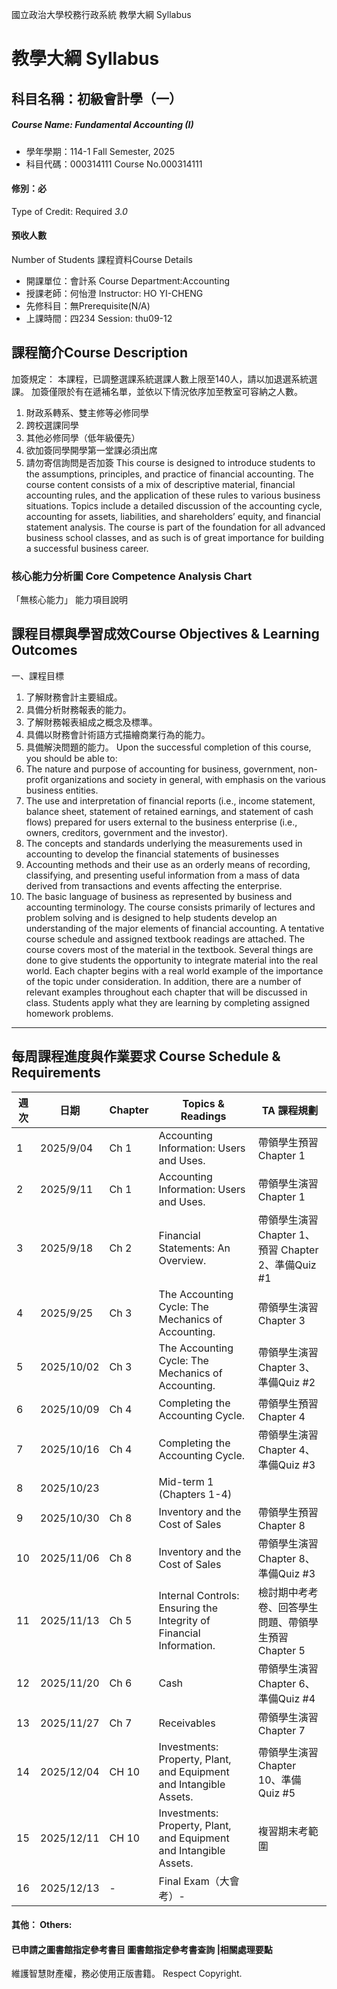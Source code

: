 國立政治大學校務行政系統 教學大綱 Syllabus
# 教學大綱 Syllabus
##  科目名稱：初級會計學（一）
#####  Course Name: Fundamental Accounting (I)
  * 學年學期：114-1 Fall Semester, 2025 
  * 科目代碼：000314111 Course No.000314111
#### 修別：必
Type of Credit: Required 
_3.0_
#### 預收人數
Number of Students
課程資料Course Details
  * 開課單位：會計系 Course Department:Accounting 
  * 授課老師：何怡澄 Instructor: HO YI-CHENG 
  * 先修科目：無Prerequisite(N/A)
  * 上課時間：四234 Session: thu09-12
##  課程簡介Course Description
加簽規定：
本課程，已調整選課系統選課人數上限至140人，請以加退選系統選課。
加簽僅限於有在遞補名單，並依以下情況依序加至教室可容納之人數。
  1. 財政系轉系、雙主修等必修同學
  2. 跨校選課同學
  3. 其他必修同學（低年級優先）
  4. 欲加簽同學開學第一堂課必須出席
  5. 請勿寄信詢問是否加簽
This course is designed to introduce students to the assumptions, principles, and practice of financial accounting. The course content consists of a mix of descriptive material, financial accounting rules, and the application of these rules to various business situations. Topics include a detailed discussion of the accounting cycle, accounting for assets, liabilities, and shareholders’ equity, and financial statement analysis. The course is part of the foundation for all advanced business school classes, and as such is of great importance for building a successful business career.
###  核心能力分析圖 Core Competence Analysis Chart
「無核心能力」 
能力項目說明
##  課程目標與學習成效Course Objectives & Learning Outcomes 
一、課程目標
  1. 了解財務會計主要組成。
  2. 具備分析財務報表的能力。
  3. 了解財務報表組成之概念及標準。
  4. 具備以財務會計術語方式描繪商業行為的能力。
  5. 具備解決問題的能力。
Upon the successful completion of this course, you should be able to: 
  1. The nature and purpose of accounting for business, government, non-profit organizations and society in general, with emphasis on the various business entities.
  2. The use and interpretation of financial reports (i.e., income statement, balance sheet, statement of retained earnings, and statement of cash flows) prepared for users external to the business enterprise (i.e., owners, creditors, government and the investor).
  3. The concepts and standards underlying the measurements used in accounting to develop the financial statements of businesses
  4. Accounting methods and their use as an orderly means of recording, classifying, and presenting useful information from a mass of data derived from transactions and events affecting the enterprise.
  5. The basic language of business as represented by business and accounting terminology.
The course consists primarily of lectures and problem solving and is designed to help students develop an understanding of the major elements of financial accounting. A tentative course schedule and assigned textbook readings are attached. The course covers most of the material in the textbook. Several things are done to give students the opportunity to integrate material into the real world. Each chapter begins with a real world example of the importance of the topic under consideration. In addition, there are a number of relevant examples throughout each chapter that will be discussed in class. Students apply what they are learning by completing assigned homework problems.  
---  
##  每周課程進度與作業要求 Course Schedule & Requirements
週次 |  日期 |  Chapter |  Topics & Readings |  TA 課程規劃  
---|---|---|---|---  
1 |  2025/9/04 |  Ch 1 |  Accounting Information: Users and Uses. |  帶領學生預習 Chapter 1  
2 |  2025/9/11 |  Ch 1 |  Accounting Information: Users and Uses. |  帶領學生演習 Chapter 1  
3 |  2025/9/18 |  Ch 2 |  Financial Statements: An Overview. |  帶領學生演習 Chapter 1、預習 Chapter 2、準備Quiz #1  
4 |  2025/9/25 |  Ch 3 |  The Accounting Cycle: The Mechanics of Accounting. |  帶領學生演習 Chapter 3  
5 |  2025/10/02 |  Ch 3 |  The Accounting Cycle: The Mechanics of Accounting. |  帶領學生演習 Chapter 3、準備Quiz #2  
6 |  2025/10/09 |  Ch 4 |  Completing the Accounting Cycle. |  帶領學生預習Chapter 4  
7 |  2025/10/16 |  Ch 4 |  Completing the Accounting Cycle. |  帶領學生演習 Chapter 4、準備Quiz #3  
8 |  2025/10/23 |  |  Mid-term 1 (Chapters 1-4) |   
9 |  2025/10/30 |  Ch 8 |  Inventory and the Cost of Sales |  帶領學生預習 Chapter 8  
10 |  2025/11/06 |  Ch 8 |  Inventory and the Cost of Sales |  帶領學生演習 Chapter 8、準備Quiz #3  
11 |  2025/11/13 |  Ch 5 |  Internal Controls: Ensuring the Integrity of Financial Information. |  檢討期中考考卷、回答學生問題、帶領學生預習Chapter 5  
12 |  2025/11/20 |  Ch 6 |  Cash |  帶領學生演習 Chapter 6、準備Quiz #4  
13 |  2025/11/27 |  Ch 7 |  Receivables |  帶領學生演習 Chapter 7  
14 |  2025/12/04 |  CH 10 |  Investments: Property, Plant, and Equipment and Intangible Assets. |  帶領學生演習 Chapter 10、準備Quiz #5  
15 |  2025/12/11 |  CH 10 |  Investments: Property, Plant, and Equipment and Intangible Assets.  |  複習期末考範圍  
16 |  2025/12/13 |  - |  Final Exam（大會考）-  
####  其他： Others:
####  已申請之圖書館指定參考書目  圖書館指定參考書查詢 |相關處理要點
維護智慧財產權，務必使用正版書籍。 Respect Copyright.